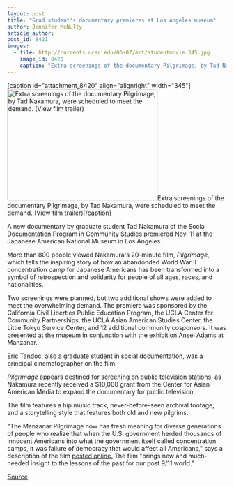 ```yaml
---
layout: post
title: "Grad student's documentary premieres at Los Angeles museum"
author: Jennifer McNulty
article_author: 
post_id: 8421
images:
  - file: http://currents.ucsc.edu/06-07/art/studentmovie.345.jpg
    image_id: 8420
    caption: "Extra screenings of the documentary Pilgrimage, by Tad Nakamura, were scheduled to meet the demand. (View film trailer)"
---
```


[caption id="attachment_8420" align="alignright" width="345"]<a href="http://dev-ucsc-news.pantheonsite.io/wp-content/uploads/2006/11/studentmovie.345.jpg"><img class="size-full wp-image-8420" src="http://dev-ucsc-news.pantheonsite.io/wp-content/uploads/2006/11/studentmovie.345.jpg" alt="Extra screenings of the documentary Pilgrimage, by Tad Nakamura, were scheduled to meet the demand. (View film trailer)" width="345" height="255" /></a>Extra screenings of the documentary Pilgrimage, by Tad Nakamura, were scheduled to meet the demand. (View film trailer)[/caption]
<a name="content" id="content"></a>
<p>
  A new documentary by graduate student Tad Nakamura of the Social Documentation Program in Community Studies premiered Nov. 11 at the Japanese American National Museum in Los Angeles.
</p>
<p>
  More than 800 people viewed Nakamura's 20-minute film, <i>Pilgrimage</i>, which tells the inspiring story of how an abandonded World War II concentration camp for Japanese Americans has been transformed into a symbol of retrospection and solidarity for people of all ages, races, and nationalities.
</p>
<p>
  Two screenings were planned, but two additional shows were added to meet the overwhelming demand. The premiere was sponsored by the California Civil Liberties Public Education Program, the UCLA Center for Community Partnerships, the UCLA Asian American Studies Center, the Little Tokyo Service Center, and 12 additional community cosponsors. It was presented at the museum in conjunction with the exhibition Ansel Adams at Manzanar.
</p>
<p>
  Eric Tandoc, also a graduate student in social documentation, was a principal cinematographer on the film.
</p>
<p>
  <i>Pilgrimage</i> appears destined for screening on public television stations, as Nakamura recently received a $10,000 grant from the Center for Asian American Media to expand the documentary for public television.
</p>
<p>
  The film features a hip music track, never-before-seen archival footage, and a storytelling style that features both old and new pilgrims.
</p>
<p>
  "The Manzanar Pilgrimage now has fresh meaning for diverse generations of people who realize that when the U.S. government herded thousands of innocent Americans into what the government itself called concentration camps, it was failure of democracy that would affect all Americans," says a description of the film <a href="http://www.myspace.com/pilgrimagethemovie">posted online.</a> The film "brings new and much-needed insight to the lessons of the past for our post 9/11 world."<br>
</p>
<p><a href="http://www1.ucsc.edu/currents/06-07/11-27/film.asp" title="Permalink to film">Source</a></p>
